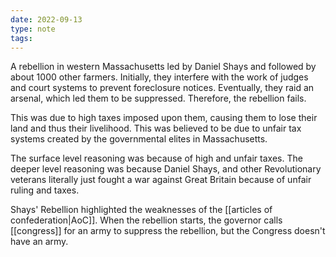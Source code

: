 ```yaml
---
date: 2022-09-13
type: note
tags: 
---
```


A rebellion in western Massachusetts led by Daniel Shays and followed by about 1000 other farmers. Initially, they interfere with the work of judges and court systems to prevent foreclosure notices. Eventually, they raid an arsenal, which led them to be suppressed. Therefore, the rebellion fails.

This was due to high taxes imposed upon them, causing them to lose their land and thus their livelihood. This was believed to be due to unfair tax systems created by the governmental elites in Massachusetts.

The surface level reasoning was because of high and unfair taxes.
The deeper level reasoning was because Daniel Shays, and other Revolutionary veterans literally just fought a war against Great Britain because of unfair ruling and taxes.

Shays' Rebellion highlighted the weaknesses of the [[articles of confederation|AoC]]. When the rebellion starts, the governor calls [[congress]] for an army to suppress the rebellion, but the Congress doesn't have an army.
